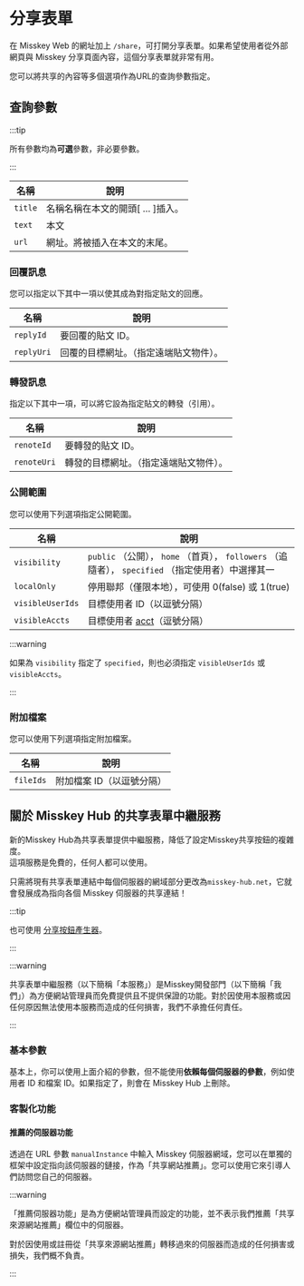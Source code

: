 # 分享表單

在 Misskey Web 的網址加上 `/share`，可打開分享表單。如果希望使用者從外部網頁與 Misskey 分享頁面內容，這個分享表單就非常有用。

您可以將共享的內容等多個選項作為URL的查詢參數指定。

## 查詢參數

:::tip

所有參數均為**可選**參數，非必要參數。

:::

| 名稱      | 說明                                                                     |
| ------- | ---------------------------------------------------------------------- |
| `title` | 名稱名稱在本文的開頭[ … ]插入。 |
| `text`  | 本文                                                                     |
| `url`   | 網址。將被插入在本文的末尾。                                                         |

### 回覆訊息

您可以指定以下其中一項以使其成為對指定貼文的回應。

| 名稱         | 說明                  |
| ---------- | ------------------- |
| `replyId`  | 要回覆的貼文 ID。          |
| `replyUri` | 回覆的目標網址。（指定遠端貼文物件）。 |

### 轉發訊息

指定以下其中一項，可以將它設為指定貼文的轉發（引用）。

| 名稱          | 說明                  |
| ----------- | ------------------- |
| `renoteId`  | 要轉發的貼文 ID。          |
| `renoteUri` | 轉發的目標網址。（指定遠端貼文物件）。 |

### 公開範圍

您可以使用下列選項指定公開範圍。

| 名稱               | 說明                                                                      |
| ---------------- | ----------------------------------------------------------------------- |
| `visibility`     | `public` （公開）， `home` （首頁）， `followers` （追隨者）， `specified` （指定使用者）中選擇其一 |
| `localOnly`      | 停用聯邦（僅限本地），可使用 0(false) 或 1(true) |
| `visibleUserIds` | 目標使用者 ID（以逗號分隔）                                                         |
| `visibleAccts`   | 目標使用者 [acct](../resources/glossary/#acct)（逗號分隔）                         |

:::warning

如果為 `visibility` 指定了 `specified`，則也必須指定 `visibleUserIds` 或 `visibleAccts`。

:::

### 附加檔案

您可以使用下列選項指定附加檔案。

| 名稱        | 說明             |
| --------- | -------------- |
| `fileIds` | 附加檔案 ID（以逗號分隔） |

## 關於 Misskey Hub 的共享表單中繼服務

<a name="hub-share-disclaimer" id="hub-share-disclaimer"></a>

新的Misskey Hub為共享表單提供中繼服務，降低了設定Misskey共享按鈕的複雜度。\
這項服務是免費的，任何人都可以使用。

只需將現有共享表單連結中每個伺服器的網域部分更改為`misskey-hub.net`，它就會發展成為指向各個 Misskey 伺服器的共享連結！

:::tip

也可使用 [分享按鈕產生器](/tools/share-link-generator/)。

:::

:::warning

共享表單中繼服務（以下簡稱「本服務」）是Misskey開發部門（以下簡稱「我們」）為方便網站管理員而免費提供且不提供保證的功能。對於因使用本服務或因任何原因無法使用本服務而造成的任何損害，我們不承擔任何責任。

:::

### 基本參數

基本上，你可以使用上面介紹的參數，但不能使用**依賴每個伺服器的參數**，例如使用者 ID 和檔案 ID。如果指定了，則會在 Misskey Hub 上刪除。

### 客製化功能

#### 推薦的伺服器功能

透過在 URL 參數 `manualInstance` 中輸入 Misskey 伺服器網域，您可以在單獨的框架中設定指向該伺服器的鏈接，作為「共享網站推薦」。您可以使用它來引導人們訪問您自己的伺服器。

:::warning

「推薦伺服器功能」是為方便網站管理員而設定的功能，並不表示我們推薦「共享來源網站推薦」欄位中的伺服器。

對於因使用或註冊從「共享來源網站推薦」轉移過來的伺服器而造成的任何損害或損失，我們概不負責。

:::
